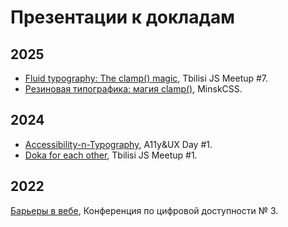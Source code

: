 # Презентации к докладам

## 2025

- [Fluid typography: The clamp() magic](css-clamp-en/), Tbilisi JS Meetup #7.
- [Резиновая типографика: магия clamp()](css-clamp/), MinskCSS.

## 2024

- [Accessibility-n-Typography](a11y-and-typography/), A11y&UX Day #1.
- [Doka for each other](doka-for-each-other/), Tbilisi JS Meetup #1.

## 2022

[Барьеры в вебе](web-barriers/), Конференция по цифровой доступности № 3.
